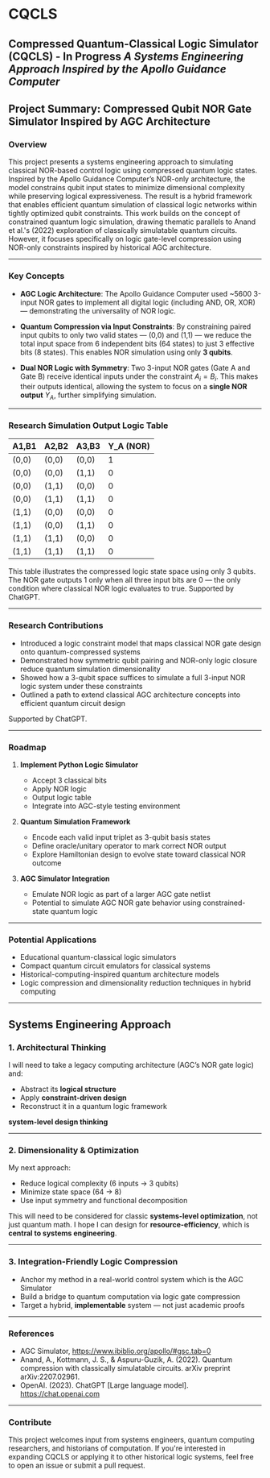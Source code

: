 # **CQCLS**
**Compressed Quantum-Classical Logic Simulator (CQCLS) - In Progress**
*A Systems Engineering Approach Inspired by the Apollo Guidance Computer*
---
## **Project Summary: Compressed Qubit NOR Gate Simulator Inspired by AGC Architecture**

### **Overview**

This project presents a systems engineering approach to simulating classical NOR-based control logic using compressed quantum logic states. Inspired by the Apollo Guidance Computer’s NOR-only architecture, the model constrains qubit input states to minimize dimensional complexity while preserving logical expressiveness. The result is a hybrid framework that enables efficient quantum simulation of classical logic networks within tightly optimized qubit constraints. This work builds on the concept of constrained quantum logic simulation, drawing thematic parallels to Anand et al.'s (2022) exploration of classically simulatable quantum circuits. However, it focuses specifically on logic gate-level compression using NOR-only constraints inspired by historical AGC architecture.

---

### **Key Concepts**

* **AGC Logic Architecture**: The Apollo Guidance Computer used \~5600 3-input NOR gates to implement all digital logic (including AND, OR, XOR) — demonstrating the universality of NOR logic.

* **Quantum Compression via Input Constraints**:
  By constraining paired input qubits to only two valid states — (0,0) and (1,1) — we reduce the total input space from 6 independent bits (64 states) to just 3 effective bits (8 states). This enables NOR simulation using only **3 qubits**.

* **Dual NOR Logic with Symmetry**:
  Two 3-input NOR gates (Gate A and Gate B) receive identical inputs under the constraint $A_i = B_i$. This makes their outputs identical, allowing the system to focus on a **single NOR output** $Y_A$, further simplifying simulation.

---

### **Research Simulation Output Logic Table**

| A1,B1 | A2,B2 | A3,B3 | Y\_A (NOR) |
| ----- | ----- | ----- | ---------- |
| (0,0) | (0,0) | (0,0) | 1          |
| (0,0) | (0,0) | (1,1) | 0          |
| (0,0) | (1,1) | (0,0) | 0          |
| (0,0) | (1,1) | (1,1) | 0          |
| (1,1) | (0,0) | (0,0) | 0          |
| (1,1) | (0,0) | (1,1) | 0          |
| (1,1) | (1,1) | (0,0) | 0          |
| (1,1) | (1,1) | (1,1) | 0          |

This table illustrates the compressed logic state space using only 3 qubits. 
The NOR gate outputs 1 only when all three input bits are 0 — the only condition where classical NOR logic evaluates to true.
Supported by ChatGPT.

---

### **Research Contributions**

* Introduced a logic constraint model that maps classical NOR gate design onto quantum-compressed systems
* Demonstrated how symmetric qubit pairing and NOR-only logic closure reduce quantum simulation dimensionality
* Showed how a 3-qubit space suffices to simulate a full 3-input NOR logic system under these constraints
* Outlined a path to extend classical AGC architecture concepts into efficient quantum circuit design

Supported by ChatGPT.

---

### **Roadmap**

1. **Implement Python Logic Simulator**

   * Accept 3 classical bits
   * Apply NOR logic
   * Output logic table
   * Integrate into AGC-style testing environment

2. **Quantum Simulation Framework**

   * Encode each valid input triplet as 3-qubit basis states
   * Define oracle/unitary operator to mark correct NOR output
   * Explore Hamiltonian design to evolve state toward classical NOR outcome

3. **AGC Simulator Integration**

   * Emulate NOR logic as part of a larger AGC gate netlist
   * Potential to simulate AGC NOR gate behavior using constrained-state quantum logic

---

### **Potential Applications**

* Educational quantum-classical logic simulators
* Compact quantum circuit emulators for classical systems
* Historical-computing-inspired quantum architecture models
* Logic compression and dimensionality reduction techniques in hybrid computing

---

## Systems Engineering Approach

### 1. **Architectural Thinking**

I will need to take a legacy computing architecture (AGC’s NOR gate logic) and:

* Abstract its **logical structure**
* Apply **constraint-driven design**
* Reconstruct it in a quantum logic framework

**system-level design thinking**

---

### 2. **Dimensionality & Optimization**

My next approach:

* Reduce logical complexity (6 inputs → 3 qubits)
* Minimize state space (64 → 8)
* Use input symmetry and functional decomposition

This will need to be considered for classic **systems-level optimization**, not just quantum math. 
I hope I can design for **resource-efficiency**, which is **central to systems engineering**.

---

### 3. **Integration-Friendly Logic Compression**

* Anchor my method in a real-world control system which is the AGC Simulator
* Build a bridge to quantum computation via logic gate compression
* Target a hybrid, **implementable** system — not just academic proofs

---

### **References**

* AGC Simulator, https://www.ibiblio.org/apollo/#gsc.tab=0
* Anand, A., Kottmann, J. S., & Aspuru-Guzik, A. (2022). Quantum compression with classically simulatable circuits. arXiv preprint arXiv:2207.02961.
* OpenAI. (2023). ChatGPT [Large language model]. https://chat.openai.com

---

### **Contribute**

This project welcomes input from systems engineers, quantum computing researchers, and historians of computation. 
If you're interested in expanding CQCLS or applying it to other historical logic systems, feel free to open an issue or submit a pull request.



